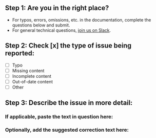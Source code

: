 ## Step 1: Are you in the right place?

  * For typos, errors, omissions, etc. in the documentation, complete the questions below and submit.
  * For general technical questions, [join us on Slack](https://veritonedev.slack.com).

## Step 2: Check [x] the type of issue being reported:

- [ ] Typo
- [ ] Missing content
- [ ] Incomplete content
- [ ] Out-of-date content
- [ ] Other

## Step 3: Describe the issue in more detail:

### If applicable, paste the text in question here:

### Optionally, add the suggested correction text here:

